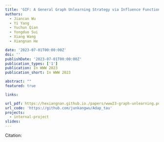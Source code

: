 ```yaml
---
title: 'GIF: A General Graph Unlearning Strategy via Influence Function'
authors:
  - Jiancan Wu
  - Yi Yang
  - Yuchun Qian
  - Yongduo Sui
  - Xiang Wang 
  - Xiangnan He

date: '2023-07-01T00:00:00Z'
doi: ''
publishDate: '2023-07-01T00:00:00Z'
publication_types: ['1']
publication: In WWW 2023 
publication_short: In WWW 2023 

abstract: ""
featured: true

links:

url_pdf: https://hexiangnan.github.io./papers/www23-graph-unlearning.pdf
url_code: 'https://github.com/junkangwu/Adap_tau'
projects:
  - internal-project
slides:
---
```




Citation:
